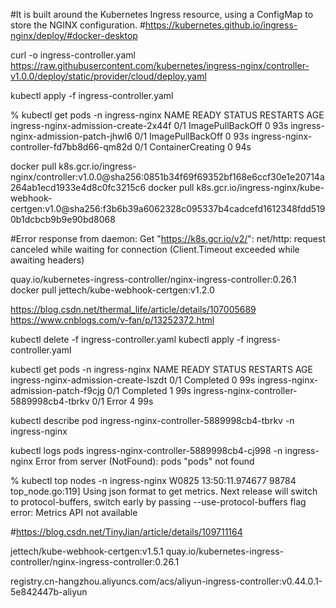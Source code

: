 

#It is built around the Kubernetes Ingress resource, using a ConfigMap to store the NGINX configuration.
#https://kubernetes.github.io/ingress-nginx/deploy/#docker-desktop


curl -o ingress-controller.yaml https://raw.githubusercontent.com/kubernetes/ingress-nginx/controller-v1.0.0/deploy/static/provider/cloud/deploy.yaml

kubectl apply -f ingress-controller.yaml 


% kubectl get pods -n ingress-nginx
NAME                                       READY   STATUS              RESTARTS   AGE
ingress-nginx-admission-create-2x44f       0/1     ImagePullBackOff    0          93s
ingress-nginx-admission-patch-jhwl6        0/1     ImagePullBackOff    0          93s
ingress-nginx-controller-fd7bb8d66-qm82d   0/1     ContainerCreating   0          94s

docker pull k8s.gcr.io/ingress-nginx/controller:v1.0.0@sha256:0851b34f69f69352bf168e6ccf30e1e20714a264ab1ecd1933e4d8c0fc3215c6
docker pull k8s.gcr.io/ingress-nginx/kube-webhook-certgen:v1.0@sha256:f3b6b39a6062328c095337b4cadcefd1612348fdd5190b1dcbcb9b9e90bd8068

#Error response from daemon: Get "https://k8s.gcr.io/v2/": net/http: request canceled while waiting for connection (Client.Timeout exceeded while awaiting headers)

quay.io/kubernetes-ingress-controller/nginx-ingress-controller:0.26.1
docker pull jettech/kube-webhook-certgen:v1.2.0

https://blog.csdn.net/thermal_life/article/details/107005689
https://www.cnblogs.com/v-fan/p/13252372.html

kubectl delete -f ingress-controller.yaml 
kubectl apply -f ingress-controller.yaml 

kubectl get pods -n ingress-nginx 
NAME                                        READY   STATUS      RESTARTS   AGE
ingress-nginx-admission-create-lszdt        0/1     Completed   0          99s
ingress-nginx-admission-patch-f9cjg         0/1     Completed   1          99s
ingress-nginx-controller-5889998cb4-tbrkv   0/1     Error       4          99s

kubectl describe pod ingress-nginx-controller-5889998cb4-tbrkv -n ingress-nginx

kubectl logs pods ingress-nginx-controller-5889998cb4-cj998 -n ingress-nginx
Error from server (NotFound): pods "pods" not found

% kubectl top nodes -n ingress-nginx
W0825 13:50:11.974677   98784 top_node.go:119] Using json format to get metrics. Next release will switch to protocol-buffers, switch early by passing --use-protocol-buffers flag
error: Metrics API not available

#https://blog.csdn.net/TinyJian/article/details/109711164


jettech/kube-webhook-certgen:v1.5.1
quay.io/kubernetes-ingress-controller/nginx-ingress-controller:0.26.1

registry.cn-hangzhou.aliyuncs.com/acs/aliyun-ingress-controller:v0.44.0.1-5e842447b-aliyun